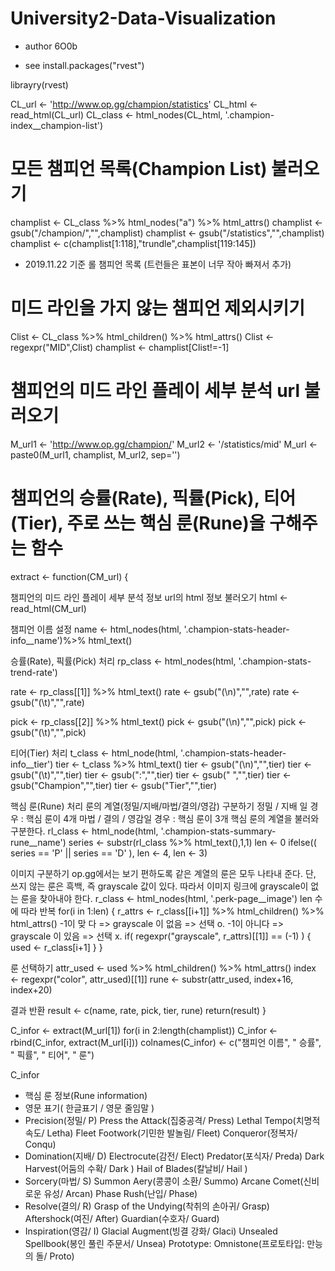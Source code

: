# University2-Data-Visualization
 * author 6O0b

 * see install.packages("rvest")

librayry(rvest)

CL_url <- 'http://www.op.gg/champion/statistics'
CL_html <- read_html(CL_url)
CL_class <- html_nodes(CL_html, '.champion-index__champion-list')


# 모든 챔피언 목록(Champion List) 불러오기 
champlist <- CL_class %>% html_nodes("a") %>% html_attrs()
champlist <- gsub("/champion/","",champlist)
champlist <- gsub("/statistics","",champlist)
champlist <- c(champlist[1:118],"trundle",champlist[119:145])
*  2019.11.22 기준 롤 챔피언 목록 (트런들은 표본이 너무 작아 빠져서 추가)


# 미드 라인을 가지 않는 챔피언 제외시키기 
Clist <- CL_class %>% html_children() %>% html_attrs()
Clist <- regexpr("MID",Clist)
champlist <- champlist[Clist!=-1]


# 챔피언의 미드 라인 플레이 세부 분석 url 불러오기
M_url1 <- 'http://www.op.gg/champion/'
M_url2 <- '/statistics/mid'
M_url <- paste0(M_url1, champlist, M_url2, sep='')


# 챔피언의 승률(Rate), 픽률(Pick), 티어(Tier), 주로 쓰는 핵심 룬(Rune)을 구해주는 함수
extract <- function(CM_url) {
  
   챔피언의 미드 라인 플레이 세부 분석 정보 url의 html 정보 불러오기
   html <- read_html(CM_url)

   챔피언 이름 설정
   name <- html_nodes(html, '.champion-stats-header-info__name')%>% html_text()
   
   승률(Rate), 픽률(Pick) 처리
   rp_class <- html_nodes(html, '.champion-stats-trend-rate')
   
   rate <- rp_class[[1]] %>% html_text()
   rate <- gsub("(\n)","",rate)
   rate <- gsub("(\t)","",rate)
   
   pick <- rp_class[[2]] %>% html_text()
   pick <- gsub("(\n)","",pick)
   pick <- gsub("(\t)","",pick)
  
   티어(Tier) 처리
   t_class <- html_node(html, '.champion-stats-header-info__tier')
   tier <- t_class %>% html_text()
   tier <- gsub("(\n)","",tier)
   tier <- gsub("(\t)","",tier)
   tier <- gsub(":","",tier)
   tier <- gsub(" ","",tier)
   tier <- gsub("Champion","",tier)
   tier <- gsub("Tier","",tier)
  
   핵심 룬(Rune) 처리
     룬의 계열(정밀/지배/마법/결의/영감) 구분하기 
           정밀  /  지배   일 경우 : 핵심 룬이 4개 
         마법 / 결의 / 영감일 경우 : 핵심 룬이 3개 
       핵심 룬의 계열을 불러와 구분한다.
      rl_class <- html_node(html, '.champion-stats-summary-rune__name')
      series <- substr(rl_class %>% html_text(),1,1)
      len <- 0
      ifelse(( series == 'P' || series == 'D' ), len <- 4, len <- 3)
    
   이미지 구분하기 
         op.gg에서는 보기 편하도록 같은 계열의 룬은 모두 나타내 준다.
         단, 쓰지 않는 룬은 흑백, 즉 grayscale 값이 있다.
         따라서 이미지 링크에 grayscale이 없는 룬을 찾아내야 한다.
      r_class <- html_nodes(html, '.perk-page__image')
      len 수에 따라 반복 
      for(i in 1:len) {
        r_attrs <- r_class[[i+1]] %>% html_children() %>% html_attrs()
        -1이  맞 다 => grayscale 이 없음 => 선택 o.
        -1이 아니다 => grayscale 이 있음 => 선택 x.
        if( regexpr("grayscale", r_attrs)[[1]] == (-1) ) { used <- r_class[i+1] }
      }
      
   룬 선택하기 
      attr_used <- used %>% html_children() %>% html_attrs()
      index <- regexpr("color", attr_used)[[1]]
      rune <- substr(attr_used, index+16, index+20)

   결과 반환
    result <- c(name, rate, pick, tier, rune)
    return(result)
}

C_infor <- extract(M_url[1])
for(i in 2:length(champlist)) C_infor <- rbind(C_infor, extract(M_url[i]))
colnames(C_infor) <- c("챔피언 이름", "  승률", "   픽률", "   티어", "    룬")

C_infor

  * 핵심 룬 정보(Rune information)
  * 영문 표기( 한글표기 / 영문 줄임말 )
  * Precision(정밀/                               P)
     Press the Attack(집중공격/                  Press)
     Lethal Tempo(치명적 속도/                   Letha)
     Fleet Footwork(기민한 발놀림/               Fleet)
     Conqueror(정복자/                           Conqu)
  * Domination(지배/                              D)
     Electrocute(감전/                           Elect)
     Predator(포식자/                            Preda)
     Dark Harvest(어둠의 수확/                   Dark )
     Hail of Blades(칼날비/                      Hail )
  * Sorcery(마법/                                 S)
     Summon Aery(콩콩이 소환/                    Summo)
     Arcane Comet(신비로운 유성/                 Arcan)
     Phase Rush(난입/                            Phase)
  * Resolve(결의/                                 R)
     Grasp of the Undying(착취의 손아귀/         Grasp)
     Aftershock(여진/                            After)
     Guardian(수호자/                            Guard)
  * Inspiration(영감/                             I)
     Glacial Augment(빙결 강화/                  Glaci)
     Unsealed Spellbook(봉인 풀린 주문서/        Unsea)
     Prototype: Omnistone(프로토타입: 만능의 돌/ Proto)
